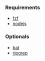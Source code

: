 ### Requirements

- [fzf](https://github.com/junegunn/fzf/releases)
- [nodejs](https://nodejs.org/en/download)


### Optionals

- [bat](https://github.com/sharkdp/bat/releases)
- [ripgrep](https://github.com/BurntSushi/ripgrep/releases)
